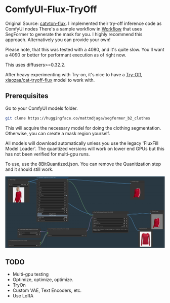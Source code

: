 # ComfyUI-Flux-TryOff

Original Source: [catvton-flux](https://github.com/nftblackmagic/catvton-flux). I implemented their try-off inference code as ComfyUI nodes
There's a sample workflow in [Workflow](https://github.com/asutermo/ComfyUI-Flux-TryOff/tree/main/workflow) that uses SegFormer to generate the mask for you. I highly recommend this approach. Alternatively you can provide your own!

Please note, that this was tested with a 4080, and it's quite slow. You'll want a 4090 or better for performant execution as of right now.

This uses diffusers>=0.32.2.

After heavy experimenting with Try-on, it's nice to have a [Try-Off, xiaozaa/cat-tryoff-flux](https://huggingface.co/xiaozaa/cat-tryoff-flux) model to work with.

## Prerequisites

Go to your ComfyUI models folder.

```sh
git clone https://huggingface.co/mattmdjaga/segformer_b2_clothes
```

This will acquire the necessary model for doing the clothing segmentation. Otherwise, you can create a mask region yourself.

All models will download automatically unless you use the legacy 'FluxFill Model Loader'. The quantized versions will work on lower end GPUs but this has not been verified for multi-gpu runs.

To use, use the 8BitQuantized.json. You can remove the Quanitization step and it should still work.

![Quantized Sample](./quantized_sample_4bit.png)

## TODO

- Multi-gpu testing
- Optimize, optimize, optimize.
- TryOn
- Custom VAE, Text Encoders, etc.
- Use LoRA
